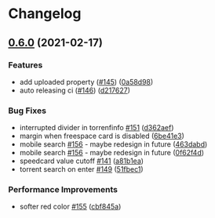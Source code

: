 # Changelog

## [0.6.0](https://www.github.com/WDaan/VueTorrent/compare/0.5.6...v0.6.0) (2021-02-17)


### Features

* add uploaded property ([#145](https://www.github.com/WDaan/VueTorrent/issues/145)) ([0a58d98](https://www.github.com/WDaan/VueTorrent/commit/0a58d98b9f50affee99f05fb4f93d9b37d38ac76))
* auto releasing ci ([#146](https://www.github.com/WDaan/VueTorrent/issues/146)) ([d217627](https://www.github.com/WDaan/VueTorrent/commit/d217627d9ad15535bfe67116790a78414c44c673))


### Bug Fixes

* interrupted divider in torrenfinfo [#151](https://www.github.com/WDaan/VueTorrent/issues/151) ([d362aef](https://www.github.com/WDaan/VueTorrent/commit/d362aef27574bb6a60c3675eef52655f1a57bebe))
* margin when freespace card is disabled ([6be41e3](https://www.github.com/WDaan/VueTorrent/commit/6be41e33cfb0eb365df18e53c396cd4a36d4b8e5))
* mobile search [#156](https://www.github.com/WDaan/VueTorrent/issues/156) - maybe redesign in future ([463dabd](https://www.github.com/WDaan/VueTorrent/commit/463dabde00a34c495d238aff4fd82ea65acc9e54))
* mobile search [#156](https://www.github.com/WDaan/VueTorrent/issues/156) - maybe redesign in future ([0f62f4d](https://www.github.com/WDaan/VueTorrent/commit/0f62f4df6763e4449b1ceab946092f9b67b06411))
* speedcard value cutoff [#141](https://www.github.com/WDaan/VueTorrent/issues/141) ([a81b1ea](https://www.github.com/WDaan/VueTorrent/commit/a81b1ea2e878b7e890b1c01037b54abba514f969))
* torrent search on enter [#149](https://www.github.com/WDaan/VueTorrent/issues/149) ([51fbec1](https://www.github.com/WDaan/VueTorrent/commit/51fbec13240f57dccd0177ee8e435f6aba290540))


### Performance Improvements

* softer red color [#155](https://www.github.com/WDaan/VueTorrent/issues/155) ([cbf845a](https://www.github.com/WDaan/VueTorrent/commit/cbf845a8a407895e8d6093c584ea96497c45cac0))
